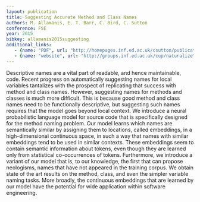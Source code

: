 ```yaml
---
layout: publication
title: Suggesting Accurate Method and Class Names
authors: M. Allamanis, E. T. Barr, C. Bird, C. Sutton
conference: FSE
year: 2015
bibkey: allamanis2015suggesting
additional_links:
   - {name: "PDF", url: "http://homepages.inf.ed.ac.uk/csutton/publications/accurate-method-and-class.pdf"}
   - {name: "website", url: "http://groups.inf.ed.ac.uk/cup/naturalize"}
---
```

Descriptive names are a vital part of readable, and hence maintainable, code. Recent progress on automatically suggesting names for local variables tantalizes with the prospect of replicating that success with method and class names.  However, suggesting names for methods and classes is much more difficult. This is because good method and class names need to be functionally descriptive, but suggesting such names requires that the model goes beyond local context. We introduce a neural probabilistic language model for source code that is specifically designed for the method naming problem. Our model learns which names are semantically similar by assigning them to locations, called embeddings, in a high-dimensional continuous space, in such a way that names with similar embeddings tend to be used in similar contexts. These embeddings seem to contain semantic information about tokens, even though they are learned only from statistical co-occurrences of tokens.  Furthermore, we introduce a variant of our model
that is, to our knowledge, the first that can propose neologisms, names that have not appeared in the training corpus. We obtain state of the art results on the method, class, and even the simpler variable naming tasks. More broadly, the continuous embeddings that are learned by our model have the potential for wide application within software engineering.

